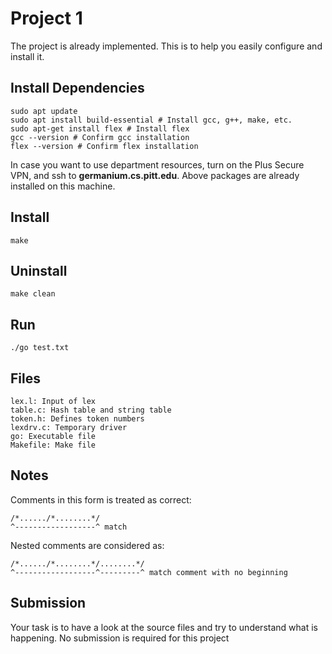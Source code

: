 # Project 1
The project is already implemented. This is to help you easily configure and install it.

## Install Dependencies
    sudo apt update
    sudo apt install build-essential # Install gcc, g++, make, etc. 
    sudo apt-get install flex # Install flex
    gcc --version # Confirm gcc installation
    flex --version # Confirm flex installation
In case you want to use department resources, turn on the Plus Secure VPN, and ssh to **germanium.cs.pitt.edu**. Above packages are already installed on this machine. 

## Install
    make 

## Uninstall
    make clean

## Run
    ./go test.txt

## Files
    lex.l: Input of lex
    table.c: Hash table and string table
    token.h: Defines token numbers
    lexdrv.c: Temporary driver
    go: Executable file
    Makefile: Make file

## Notes
Comments in this form is treated as correct:

    /*....../*........*/
    ^------------------^ match

Nested comments are considered as:

    /*....../*........*/........*/
    ^------------------^---------^ match comment with no beginning

## Submission
Your task is to have a look at the source files and try to understand what is happening. 
No submission is required for this project
